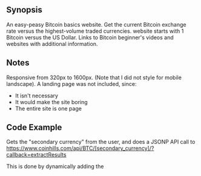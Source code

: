 ## Synopsis

An easy-peasy Bitcoin basics website.
Get the current Bitcoin exchange rate versus the highest-volume traded currencies.
website starts with 1 Bitcoin versus the US Dollar.
Links to Bitcoin beginner's videos and websites with additional information.

## Notes

Responsive from 320px to 1600px.  (Note that I did not style for mobile landscape).
A landing page was not included, since:
* It isn't necessary
* It would make the site boring
* The entire site is one page

## Code Example

Gets the "secondary currency" from the user, and does a JSONP API call to
	https://www.coinhills.com/api/BTC/[secondary_currency]/?callback=extractResults

This is done by dynamically adding the <script> tag to the HTML for each call (and then remove tag).

## Motivation

To make it simple to get started with Bitcoin-- to understand how it works, and get the current price using the top world-wide currencies that are used to buy Bitcoin.  

## Installation

Project is at GitHub Pages:
		 https://dawolff.github.io/Capstone-Project-1---Bitcoin/


## API Reference


## Tests


## Contributors

Created by Dennis Wolff

